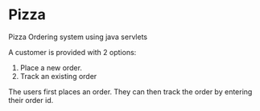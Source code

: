 # Pizza
Pizza Ordering system using java servlets

A customer is provided with 2 options: 
  1. Place a new order.
  2. Track an existing order
  
The users first places an order. They can then track the order by entering their order id. 
